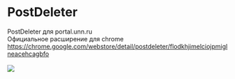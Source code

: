 # PostDeleter
PostDeleter для portal.unn.ru<br>
Официальное расширение для chrome https://chrome.google.com/webstore/detail/postdeleter/flodkhjimelciojpmiglneacehcagbfo
<br><br>
<img src="https://selskiysven.github.io/PostDeleter/preview.png" style="opacity: 1;" >
